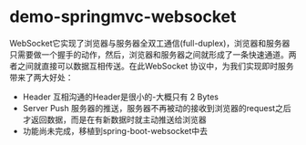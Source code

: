 # demo-springmvc-websocket
WebSocket它实现了浏览器与服务器全双工通信(full-duplex)，浏览器和服务器只需要做一个握手的动作，然后，浏览器和服务器之间就形成了一条快速通道。两者之间就直接可以数据互相传送。在此WebSocket 协议中，为我们实现即时服务带来了两大好处：
* Header
互相沟通的Header是很小的-大概只有 2 Bytes
* Server Push
服务器的推送，服务器不再被动的接收到浏览器的request之后才返回数据，而是在有新数据时就主动推送给浏览器
* 功能尚未完成，移植到spring-boot-websocket中去
